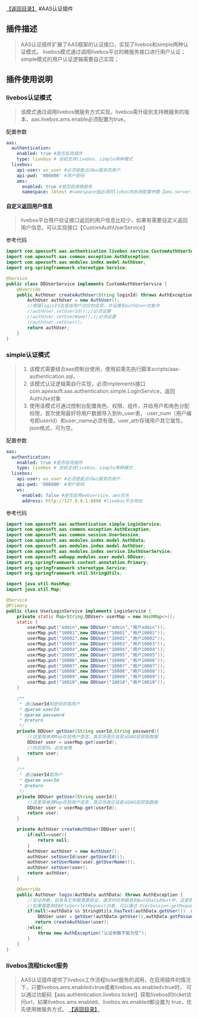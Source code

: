 [【返回目录】](../README.md)
#AAS认证插件

## 插件描述

>AAS认证插件扩展了AAS框架的认证接口，实现了livebos和simple两种认证模式。
>livebos模式通过调用livebos平台的微服务接口进行用户认证；
>simple模式的用户认证逻辑需要自己实现；

## 插件使用说明

### livebos认证模式

>该模式通过调用livebos微服务方式实现，livebos需升级到支持微服务的版本，aas.livebos.ams.enable必须配置为true。

配置参数

```yaml
aas:
  authentication:
    enabled: true #是否启用插件
    type: livebos # 目前支持livebos、simple两种模式
  livebos:
    api-user: ws_user #必须是能访问ws服务的用户
    api-pwd: '000000' #用户密码
    ams:
      enabled: true #是否启用微服务
      namespace: lbtest #namespace值必须同livbos的系统配置参数【ams.server.namespace】值一致
```

#### 自定义返回用户信息
>livebos平台用户验证接口返回的用户信息比较少，如果有需要自定义返回用户信息，可以实现接口【CustomAuthUserService】

参考代码

```java
import com.apexsoft.aas.authentication.livebos.service.CustomAuthUserService;
import com.apexsoft.aas.common.exception.AuthException;
import com.apexsoft.aas.modules.index.model.AuthUser;
import org.springframework.stereotype.Service;

@Service
public class DDUserService implements CustomAuthUserService {
    @Override
    public AuthUser createAuthUser(String loginId) throws AuthException {
        AuthUser authUser = new AuthUser();
        //根据loginId去查询用户对应的信息，并设置到authUser对象中
        //authUser.setUserId();//必须设置
        //authUser.setUserName();//必须设置
        //authUser.setUser();
        return authUser;
    }
}
```
### simple认证模式

>1. 该模式需要结合aas控制台使用，使用前需先执行脚本scripts/aas-authentication.sql，
>2. 该模式认证逻辑需自行实现，必须implements接口com.apexsoft.aas.authentication.simple.LoginService，返回AuthUse对象
>3. 使用该模式可通过控制台配置角色、权限、组件，并给用户和角色分配权限，首次使用最好将用户数据导入到tb_user表，
>user_num（用户编号即userId）和user_name必须有值，user_attr存储用户其它属性，json格式，可为空。

配置参数

```yaml
aas:
  authentication:
    enabled: true #是否启用插件
    type: livebos # 目前支持livebos、simple两种模式
  livebos:
    api-user: ws_user #必须是能访问ws服务的用户
    api-pwd: '000000' #用户密码
    ws:
      enabled: false #是否启用webservice，ams优先
      address: http://127.0.0.1:8090 #livebos平台地址
```

参考代码

```java
import com.apexsoft.aas.authentication.simple.LoginService;
import com.apexsoft.aas.common.exception.AuthException;
import com.apexsoft.aas.common.session.UserSession;
import com.apexsoft.aas.modules.index.model.AuthData;
import com.apexsoft.aas.modules.index.model.AuthUser;
import com.apexsoft.aas.modules.index.service.IAuthUserService;
import com.apexsoft.webapp.modules.user.model.DDUser;
import org.springframework.context.annotation.Primary;
import org.springframework.stereotype.Service;
import org.springframework.util.StringUtils;

import java.util.HashMap;
import java.util.Map;

@Service
@Primary
public class UserLoginService implements LoginService {
    private static Map<String,DDUser> userMap = new HashMap<>();
    static {
        userMap.put("admin",new DDUser("admin","用户admin"));
        userMap.put("10001",new DDUser("10001","用户10001"));
        userMap.put("10002",new DDUser("10002","用户10002"));
        userMap.put("10003",new DDUser("10003","用户10003"));
        userMap.put("10004",new DDUser("10004","用户10004"));
        userMap.put("10005",new DDUser("10005","用户10005"));
        userMap.put("10006",new DDUser("10006","用户10006"));
        userMap.put("10007",new DDUser("10007","用户10007"));
        userMap.put("10008",new DDUser("10008","用户10008"));
        userMap.put("10009",new DDUser("10009","用户10009"));
        userMap.put("10010",new DDUser("10010","用户10010"));
    }

    /**
     * 通过userId和密码获取用户
     * @param userId
     * @param password
     * @return
     */
    private DDUser getUser(String userId,String password){
        //这里简单用Map存放用户信息，真实场景应该是从DAO层获取数据
        DDUser user = userMap.get(userId);
        //校验密码，此处省略
        return user;
    }

    /**
     * 通过userId取用户
     * @param userId
     * @return
     */
    private DDUser getUser(String userId){
        //这里简单用Map存放用户信息，真实场景应该是从DAO层获取数据
        DDUser user = userMap.get(userId);
        return user;
    }

    private AuthUser createAuthUser(DDUser user){
        if(null==user){
            return null;
        }
        AuthUser authUser = new AuthUser();
        authUser.setUserId(user.getUserId());
        authUser.setUserName(user.getUserName());
        authUser.setUser(user);
        return authUser;
    }

    @Override
    public AuthUser login(AuthData authData) throws AuthException {
        //验证参数，如有其它参数需要验证，请求时将参数放到AuthData的ext中，这里取出来进行验证
        //如果需要用到HttpServletRequest对象，可以通过 UserSession.getRequestHolder() 获取
        if(null!=authData && StringUtils.hasText(authData.getUser())  && StringUtils.hasText(authData.getPassword())){
            DDUser user = getUser(authData.getUser(),authData.getPassword());
           return createAuthUser(user);
        }else{
            throw new AuthException("认证参数不能为空");
        }
    }
}

```
### livebos流程ticket服务

>AAS认证插件提供了livebos工作流程ticket服务的调用，在启用插件的情况下，只要livebos.ams.enabled=true或者livebos.ws.enabled=true时，
>可以通过功能码【aas.authentication.livebos.ticket】获取livebos的ticket访问url，如果livebos.ams.enabled、livebos.ws.enabled都设置为 true，优先使用微服务方式。
[【返回目录】](../README.md)
